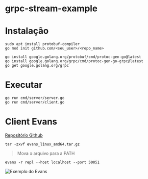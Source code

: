 # grpc-stream-example

# Instalação

```
sudo apt install protobuf-compiler 
go mod init github.com/<seu_user>/<repo_name>
```

```
go install google.golang.org/protobuf/cmd/protoc-gen-go@latest
go install google.golang.org/grpc/cmd/protoc-gen-go-grpc@latest
go get google.golang.org/grpc
```

# Executar
```
go run cmd/server/server.go
go run cmd/server/client.go
```

# Client Evans
[Repositório Github](https://github.com/ktr0731/evans#from-github-releases)

```
tar -zxvf evans_linux_amd64.tar.gz
```
> Mova o arquivo para a PATH

```
evans -r repl --host localhost --port 50051
```
![Exemplo do Evans](../../assets/evans-example.png)